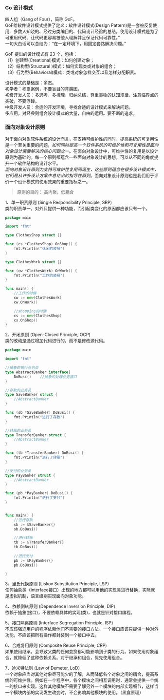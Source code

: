 
### Go 设计模式   
四人组（Gang of Four），简称 GoF。  
GoF给软件设计模式提供了定义：软件设计模式(Design Pattern)是一套被反复使用、多数人知晓的、经过分类编目的、代码设计经验的总结，使用设计模式是为了可重用代码、让代码更容易被他人理解并且保证代码可靠性。”  
一句大白话可以总结为：“在一定环境下，用固定套路解决问题。”  

GoF 提出的设计模式有 23 个，包括：  
（1）创建型(Creational)模式：如何创建对象；  
（2）结构型(Structural )模式：如何实现类或对象的组合；  
（3）行为型(Behavioral)模式：类或对象怎样交互以及怎样分配职责。  

设计模式的基础是：多态。  
初学者：积累案例，不要盲目的背类图。  
初级开发人员：多思考，多梳理，归纳总结，尊重事物的认知规律，注意临界点的突破，不要浮躁。  
中级开发人员：合适的开发环境，寻找合适的设计模式来解决问题。  
多应用，对经典则组合设计模式的大量，自由的运用。要不断的追求。  

### 面向对象设计原则
对于面向对象软件系统的设计而言，在支持可维护性的同时，提高系统的可复用性是一个至关重要的问题，*如何同时提高一个软件系统的可维护性和可复用性是面向对象设计需要解决的核心问题之一*。在面向对象设计中，可维护性的复用是以设计原则为基础的。每一个原则都蕴含一些面向对象设计的思想，可以从不同的角度提升一个软件结构的设计水平。  
*面向对象设计原则为支持可维护性复用而诞生，这些原则蕴含在很多设计模式中，它们是从许多设计方案中总结出的指导性原则*。面向对象设计原则也是我们用于评价一个设计模式的使用效果的重要指标之一。
> 原则的目的： 高内聚，低耦合

1、单一职责原则 (Single Responsibility Principle, SRP)  
类的职责单一，对外只提供一种功能，而引起类变化的原因都应该只有一个。  
```go
package main

import "fmt"

type ClothesShop struct {}

func (cs *ClothesShop) OnShop() {
	fmt.Println("休闲的装扮")
}

type ClothesWork struct {}

func (cw *ClothesWork) OnWork() {
	fmt.Println("工作的装扮")
}

func main() {
	//工作的时候
	cw := new(ClothesWork)
	cw.OnWork()

	//shopping的时候
	cs := new(ClothesShop)
	cs.OnShop()
}
```

2、开闭原则 (Open-Closed Principle, OCP)  
类的改动是通过增加代码进行的，而不是修改源代码。  
```go
package main

import "fmt"

//抽象的银行业务员
type AbstractBanker interface{
	DoBusi()	//抽象的处理业务接口
}

//存款的业务员
type SaveBanker struct {
	//AbstractBanker
}

func (sb *SaveBanker) DoBusi() {
	fmt.Println("进行了存款")
}

//转账的业务员
type TransferBanker struct {
	//AbstractBanker
}

func (tb *TransferBanker) DoBusi() {
	fmt.Println("进行了转账")
}

//支付的业务员
type PayBanker struct {
	//AbstractBanker
}

func (pb *PayBanker) DoBusi() {
	fmt.Println("进行了支付")
}


func main() {
	//进行存款
	sb := &SaveBanker{}
	sb.DoBusi()

	//进行转账
	tb := &TransferBanker{}
	tb.DoBusi()
	
	//进行支付
	pb := &PayBanker{}
	pb.DoBusi()

}
```

3、里氏代换原则 (Liskov Substitution Principle, LSP）  
任何抽象类（interface接口）出现的地方都可以用他的实现类进行替换，实际就是虚拟机制，语言级别实现面向对象功能。  

4、依赖倒转原则 (Dependence  Inversion Principle, DIP)  
依赖于抽象(接口)，不要依赖具体的实现(类)，也就是针对接口编程。  

5、接口隔离原则 (Interface Segregation Principle, ISP）   
不应该强迫用户的程序依赖他们不需要的接口方法。一个接口应该只提供一种对外功能，不应该把所有操作都封装到一个接口中去。  

6、合成复用原则 (Composite Reuse Principle, CRP)  
如果使用继承，会导致父类的任何变换都可能影响到子类的行为。如果使用对象组合，就降低了这种依赖关系。对于继承和组合，优先使用组合。  

7、迪米特法则 (Law of Demeter, LoD）  
一个对象应当对其他对象尽可能少的了解，从而降低各个对象之间的耦合，提高系统的可维护性。例如在一个程序中，各个模块之间相互调用时，通常会提供一个统一的接口来实现。这样其他模块不需要了解另外一个模块的内部实现细节，这样当一个模块内部的实现发生改变时，不会影响其他模块的使用。（黑盒原理）  

